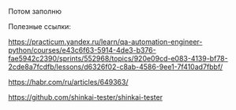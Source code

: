 Потом заполню

Полезные ссылки:

https://practicum.yandex.ru/learn/qa-automation-engineer-python/courses/e43c6f63-5914-4de3-b376-fae5942c2390/sprints/552968/topics/920e09cd-e083-4139-bf78-2cde8a7fcdfb/lessons/d6326f02-c8ab-4586-9ee1-7f410ad7fbbf/

https://habr.com/ru/articles/649363/

https://github.com/shinkai-tester/shinkai-tester